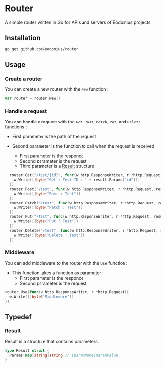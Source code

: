 # Router

A simple router written in Go for APIs and servers of Eodomius projects

## Installation

```bash
go get github.com/eodomius/router
```

## Usage

### Create a router

You can create a new router with the `New` function :

```go
var router = router.New()
```

### Handle a request

You can handle a request with the `Get`, `Post`, `Patch`, `Put`, and `Delete` functions :

- First parameter is the path of the request

- Second parameter is the function to call when the request is received
  - First parameter is the responce
  - Second parameter is the request
  - Third parameter is a [Result](#result) structure

```go
  router.Get("/test/{id}", func(w http.ResponseWriter, r *http.Request, result *Result){
    w.Write([]byte("Get : Test ID : " + result.Params["id"]))
  })
  router.Post("/test", func(w http.ResponseWriter, r *http.Request, result *Result){
    w.Write([]byte("Post : Test"))
  })
  router.Patch("/test", func(w http.ResponseWriter, r *http.Request, result *Result){
    w.Write([]byte("Patch : Test"))
  })
  router.Put("/test", func(w http.ResponseWriter, r *http.Request, result *Result){
    w.Write([]byte("Put : Test"))
  })
  router.Delete("/test", func(w http.ResponseWriter, r *http.Request, result *Result){
    w.Write([]byte("Delete : Test"))
  })
```

### Middleware

You can add middleware to the router with the `Use` function :

- This function takes a function as parameter :
  - First parameter is the responce
  - Second parameter is the request

```go
router.Use(func(w http.ResponseWriter, r *http.Request){
  w.Write([]byte("Middleware"))
})
```

## Typedef

### Result

Result is a structure that contains parameters.

```go
type Result struct {
  Params map[string]string // [paramName]paramValue
}
```
